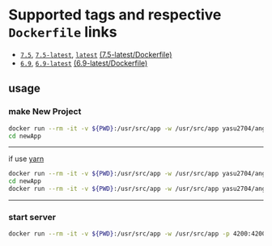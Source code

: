 # Supported tags and respective `Dockerfile` links
* [`7.5`](https://github.com/yasu2704/angular-cli/blob/a664f3794dfd26db09a7463268a18a42c3d01d93/7.5-latest/Dockerfile),
[`7.5-latest`](https://github.com/yasu2704/angular-cli/blob/a664f3794dfd26db09a7463268a18a42c3d01d93/7.5-latest/Dockerfile), [`latest`](https://github.com/yasu2704/angular-cli/blob/a664f3794dfd26db09a7463268a18a42c3d01d93/7.5-latest/Dockerfile) [(7.5-latest/Dockerfile)](https://github.com/yasu2704/angular-cli/blob/a664f3794dfd26db09a7463268a18a42c3d01d93/7.5-latest/Dockerfile)
* [`6.9`](https://github.com/yasu2704/angular-cli/blob/a664f3794dfd26db09a7463268a18a42c3d01d93/6.9-latest/Dockerfile),
[`6.9-latest`](https://github.com/yasu2704/angular-cli/blob/a664f3794dfd26db09a7463268a18a42c3d01d93/6.9-latest/Dockerfile) [(6.9-latest/Dockerfile)](https://github.com/yasu2704/angular-cli/blob/a664f3794dfd26db09a7463268a18a42c3d01d93/6.9-latest/Dockerfile)

## usage

### make New Project
```bash
docker run --rm -it -v ${PWD}:/usr/src/app -w /usr/src/app yasu2704/angular-cli:6.9 ng new newApp
cd newApp
```
---
if use [yarn](https://yarnpkg.com/)
```bash
docker run --rm -it -v ${PWD}:/usr/src/app -w /usr/src/app yasu2704/angular-cli:6.9 ng new newApp --skip-npm
cd newApp
docker run --rm -it -v ${PWD}:/usr/src/app -w /usr/src/app yasu2704/angular-cli:6.9 yarn install --ignore-optional
```
---
### start server
```bash
docker run --rm -it -v ${PWD}:/usr/src/app -w /usr/src/app -p 4200:4200 yasu2704/angular-cli:6.9 ng s
```
